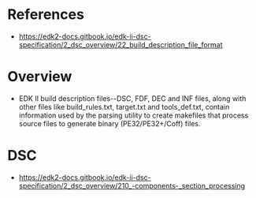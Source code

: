 # References
- https://edk2-docs.gitbook.io/edk-ii-dsc-specification/2_dsc_overview/22_build_description_file_format

# Overview
- EDK II build description files--DSC, FDF, DEC and INF files, along with other files like build_rules.txt, target.txt and tools_def.txt, contain information used by the parsing utility to create makefiles that process source files to generate binary (PE32/PE32+/Coff) files.

# DSC
- https://edk2-docs.gitbook.io/edk-ii-dsc-specification/2_dsc_overview/210_-components-_section_processing